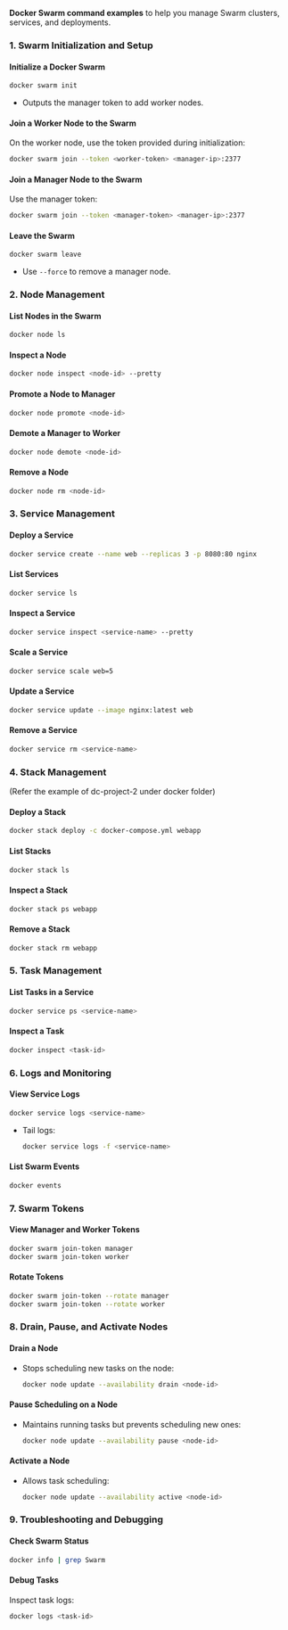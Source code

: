 **Docker Swarm command examples** to help you manage Swarm clusters, services, and deployments.


### **1. Swarm Initialization and Setup**

#### **Initialize a Docker Swarm**
```bash
docker swarm init
```
- Outputs the manager token to add worker nodes.

#### **Join a Worker Node to the Swarm**
On the worker node, use the token provided during initialization:
```bash
docker swarm join --token <worker-token> <manager-ip>:2377
```

#### **Join a Manager Node to the Swarm**
Use the manager token:
```bash
docker swarm join --token <manager-token> <manager-ip>:2377
```

#### **Leave the Swarm**
```bash
docker swarm leave
```
- Use `--force` to remove a manager node.


### **2. Node Management**

#### **List Nodes in the Swarm**
```bash
docker node ls
```

#### **Inspect a Node**
```bash
docker node inspect <node-id> --pretty
```

#### **Promote a Node to Manager**
```bash
docker node promote <node-id>
```

#### **Demote a Manager to Worker**
```bash
docker node demote <node-id>
```

#### **Remove a Node**
```bash
docker node rm <node-id>
```


### **3. Service Management**

#### **Deploy a Service**
```bash
docker service create --name web --replicas 3 -p 8080:80 nginx
```

#### **List Services**
```bash
docker service ls
```

#### **Inspect a Service**
```bash
docker service inspect <service-name> --pretty
```

#### **Scale a Service**
```bash
docker service scale web=5
```

#### **Update a Service**
```bash
docker service update --image nginx:latest web
```

#### **Remove a Service**
```bash
docker service rm <service-name>
```


### **4. Stack Management**
(Refer the example of dc-project-2 under docker folder)
#### **Deploy a Stack**
```bash
docker stack deploy -c docker-compose.yml webapp
```

#### **List Stacks**
```bash
docker stack ls
```

#### **Inspect a Stack**
```bash
docker stack ps webapp
```

#### **Remove a Stack**
```bash
docker stack rm webapp
```


### **5. Task Management**

#### **List Tasks in a Service**
```bash
docker service ps <service-name>
```

#### **Inspect a Task**
```bash
docker inspect <task-id>
```


### **6. Logs and Monitoring**

#### **View Service Logs**
```bash
docker service logs <service-name>
```
- Tail logs:
  ```bash
  docker service logs -f <service-name>
  ```

#### **List Swarm Events**
```bash
docker events
```


### **7. Swarm Tokens**

#### **View Manager and Worker Tokens**
```bash
docker swarm join-token manager
docker swarm join-token worker
```

#### **Rotate Tokens**
```bash
docker swarm join-token --rotate manager
docker swarm join-token --rotate worker
```


### **8. Drain, Pause, and Activate Nodes**

#### **Drain a Node**
- Stops scheduling new tasks on the node:
  ```bash
  docker node update --availability drain <node-id>
  ```

#### **Pause Scheduling on a Node**
- Maintains running tasks but prevents scheduling new ones:
  ```bash
  docker node update --availability pause <node-id>
  ```

#### **Activate a Node**
- Allows task scheduling:
  ```bash
  docker node update --availability active <node-id>
  ```


### **9. Troubleshooting and Debugging**

#### **Check Swarm Status**
```bash
docker info | grep Swarm
```

#### **Debug Tasks**
Inspect task logs:
```bash
docker logs <task-id>
```

